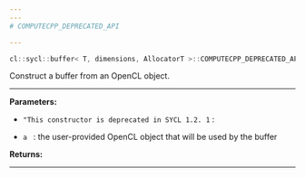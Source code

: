 ```yaml
---
---
# COMPUTECPP_DEPRECATED_API

---
```


```cpp
cl::sycl::buffer< T, dimensions, AllocatorT >::COMPUTECPP_DEPRECATED_API("This constructor is deprecated in SYCL 1.2.1, Please use the OpenCL " "interop constructor that accepts a SYCL context instead.") buffer(cl_mem mem_object
```


Construct a buffer from an OpenCL object. 


---
**Parameters:**

 - `"This constructor is deprecated in SYCL 1.2. 1`
: 

 - `a `
: the user-provided OpenCL object that will be used by the buffer 

**Returns:** 

---
